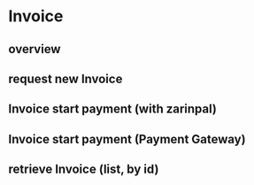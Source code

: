# Invoice

## overview

## request new Invoice

## Invoice start payment (with zarinpal)

## Invoice start payment (Payment Gateway)

## retrieve Invoice (list, by id)

